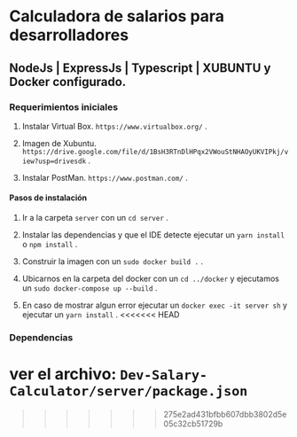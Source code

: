 # Calculadora de salarios para desarrolladores

## NodeJs | ExpressJs | Typescript | XUBUNTU y Docker configurado.

### Requerimientos iniciales

1. Instalar Virtual Box. `https://www.virtualbox.org/` .

2. Imagen de Xubuntu. `https://drive.google.com/file/d/1BsH3RTnDlHPqx2VWouStNHAOyUKVIPkj/view?usp=drivesdk` .

3. Instalar PostMan. `https://www.postman.com/` .

#### Pasos de instalación

1. Ir a la carpeta `server` con un `cd server` .

2. Instalar las dependencias y que el IDE detecte ejecutar un `yarn install` o `npm install` .

3. Construir la imagen con un `sudo docker build .` .

4. Ubicarnos en la carpeta del docker con un `cd ../docker` y ejecutamos un `sudo docker-compose up --build` .

5. En caso de mostrar algun error ejecutar un `docker exec -it server sh` y ejecutar un `yarn install` .
<<<<<<< HEAD

### Dependencias

ver el archivo: `Dev-Salary-Calculator/server/package.json`
=======
>>>>>>> 275e2ad431bfbb607dbb3802d5e05c32cb51729b
